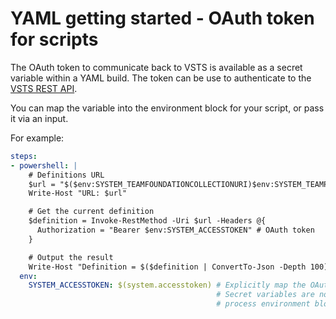 # YAML getting started - OAuth token for scripts

The OAuth token to communicate back to VSTS is available as a secret variable within a YAML build. The token can be use to authenticate to the [VSTS REST API](https://www.visualstudio.com/en-us/integrate/api/overview).

You can map the variable into the environment block for your script, or pass it via an input.

For example:

```yaml
steps:
- powershell: |
    # Definitions URL
    $url = "$($env:SYSTEM_TEAMFOUNDATIONCOLLECTIONURI)$env:SYSTEM_TEAMPROJECTID/_apis/build/definitions/$($env:SYSTEM_DEFINITIONID)?api-version=2.0"
    Write-Host "URL: $url"

    # Get the current definition
    $definition = Invoke-RestMethod -Uri $url -Headers @{
      Authorization = "Bearer $env:SYSTEM_ACCESSTOKEN" # OAuth token
    }

    # Output the result
    Write-Host "Definition = $($definition | ConvertTo-Json -Depth 100)"
  env:
    SYSTEM_ACCESSTOKEN: $(system.accesstoken) # Explicitly map the OAuth token.
                                              # Secret variables are not mapped into the
                                              # process environment block by default.
```
